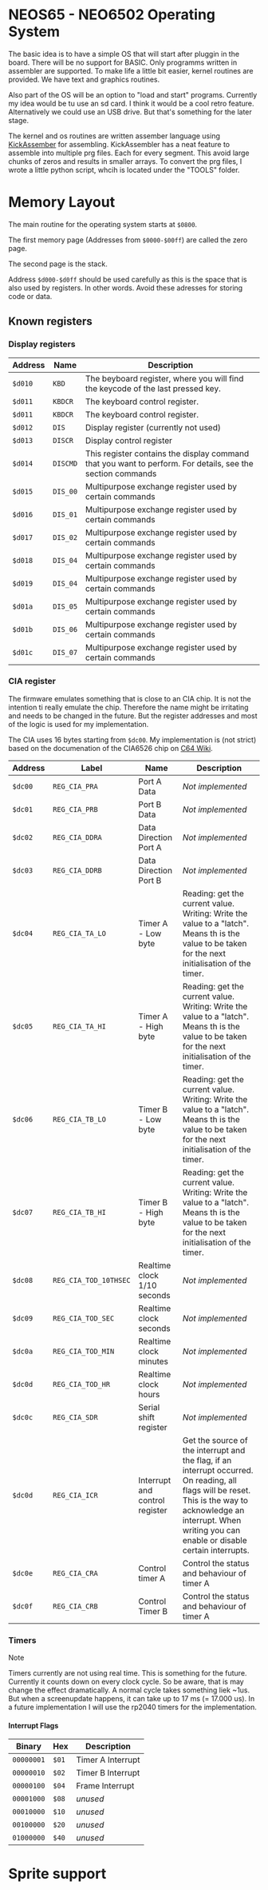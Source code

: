 # NEOS65 - NEO6502 Operating System

The basic idea is to have a simple OS that will
start after pluggin in the board. There will be no support for BASIC. Only programms written in assembler are supported. To make life a little bit easier, kernel routines are
provided. We have text and graphics routines.

Also part of the OS will be an option to "load and start" programs. Currently my idea would be tu use an sd card. I  think it would be a cool retro feature. Alternatively we could use an USB drive. But that's something for the later stage.

The kernel and os routines are written assember language using [KickAssember](http://theweb.dk/KickAssembler/Main.html#frontpage) for assembling. KickAssembler has a neat feature to assemble into multiple prg files. Each for every segment. This avoid large chunks of zeros and results in smaller arrays. To convert the prg files, I wrote a little python script, whcih is located under the "TOOLS" folder.

# Memory Layout
The main routine for the operating system starts at `$0800`. 

The first memory page (Addresses from `$0000-$00ff`) are called the zero page.

The second page is the stack.

Address `$d000-$d0ff` should be used carefully as this is the space that is also used by registers. In other words. Avoid these adresses for storing code or data. 

## Known registers
### Display registers
| Address | Name | Description |
| --- | --- | --- |
| `$d010` | `KBD` | The beyboard register, where you will find the keycode of the last pressed key. |
| `$d011` | `KBDCR` | The keyboard control register. |
| `$d011` | `KBDCR` | The keyboard control register. |
| `$d012` | `DIS` | Display register (currently not used) |
| `$d013` | `DISCR` | Display control register |
| `$d014` | `DISCMD` | This register contains the display command that you want to perform.  For details, see the section commands |
| `$d015` | `DIS_00` | Multipurpose exchange register used by certain commands |
| `$d016` | `DIS_01` | Multipurpose exchange register used by certain commands |
| `$d017` | `DIS_02` | Multipurpose exchange register used by certain commands |
| `$d018` | `DIS_04` | Multipurpose exchange register used by certain commands |
| `$d019` | `DIS_04` | Multipurpose exchange register used by certain commands |
| `$d01a` | `DIS_05` | Multipurpose exchange register used by certain commands |
| `$d01b` | `DIS_06` | Multipurpose exchange register used by certain commands |
| `$d01c` | `DIS_07` | Multipurpose exchange register used by certain commands |

### CIA register
The firmware emulates something that is close to an CIA chip. It is not the intention ti really emulate the chip. Therefore the name might be irritating and needs to be changed in the future. But the register addresses and most of the logic is used for my implementation.

The CIA uses 16 bytes starting from `$dc00`. My implementation is (not strict) based on the documenation of the CIA6526 chip on [C64 Wiki](https://www.c64-wiki.de/wiki/CIA).

| Address | Label | Name | Description |
| --- | --- | --- | --- |
| `$dc00` | `REG_CIA_PRA` | Port A Data | *Not implemented* |
| `$dc01` | `REG_CIA_PRB` | Port B Data | *Not implemented* |
| `$dc02` | `REG_CIA_DDRA` | Data Direction Port A | *Not implemented* |
| `$dc03` | `REG_CIA_DDRB` | Data Direction Port B | *Not implemented* |
| `$dc04` | `REG_CIA_TA_LO` | Timer A - Low byte | Reading: get the current value. Writing: Write the value to a "latch". Means th is the value to be taken for the next initialisation of the timer. |
| `$dc05` | `REG_CIA_TA_HI` | Timer A - High byte | Reading: get the current value. Writing: Write the value to a "latch". Means th is the value to be taken for the next initialisation of the timer. |
| `$dc06` | `REG_CIA_TB_LO` | Timer B - Low byte | Reading: get the current value. Writing: Write the value to a "latch". Means th is the value to be taken for the next initialisation of the timer. |
| `$dc07` | `REG_CIA_TB_HI` | Timer B - High byte | Reading: get the current value. Writing: Write the value to a "latch". Means th is the value to be taken for the next initialisation of the timer. |
| `$dc08` | `REG_CIA_TOD_10THSEC` | Realtime clock 1/10 seconds | *Not implemented* |
| `$dc09` | `REG_CIA_TOD_SEC` | Realtime clock seconds | *Not implemented* |
| `$dc0a` | `REG_CIA_TOD_MIN` | Realtime clock minutes | *Not implemented* |
| `$dc0d` | `REG_CIA_TOD_HR` | Realtime clock hours | *Not implemented* |
| `$dc0c` | `REG_CIA_SDR` | Serial shift register | *Not implemented* |
| `$dc0d` | `REG_CIA_ICR` | Interrupt and control register | Get the source of the interrupt and the flag, if an interrupt occurred. On reading, all flags will be reset. This is the way to acknowledge an interrupt. When writing you can enable or disable certain interrupts.  |
| `$dc0e` | `REG_CIA_CRA` | Control timer A | Control the status and behaviour of timer A |
| `$dc0f` | `REG_CIA_CRB` | Control Timer B | Control the status and behaviour of timer A |


### Timers

> [!NOTE]
> Timers currently are not using real time. This is something for the future. Currently it counts down on every clock cycle. So be aware, that is may change the effect dramatically. A normal cycle takes something liek ~1us. But when a screenupdate happens, it can take up to 17 ms (= 17.000 us). In a future implementation I will use the rp2040 timers for the implementation. 

#### Interrupt Flags

| Binary | Hex | Description |
| --- | --- | --- |
| `00000001` | `$01` | Timer A Interrupt |
| `00000010` | `$02` | Timer B Interrupt |
| `00000100` | `$04` | Frame Interrupt |
| `00001000` | `$08` | *unused* |
| `00010000` | `$10` | *unused* |
| `00100000` | `$20` | *unused* |
| `01000000` | `$40` | *unused* |

# Sprite support
